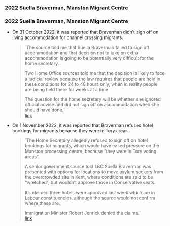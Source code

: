 ### 2022 Suella Braverman, Manston Migrant Centre

### 2022 Suella Braverman, Manston Migrant Centre
- On 31 October 2022, it was reported that Braverman didn’t sign off on living accommodation for channel crossing migrants.
    
    > `The source told me that Suella Braverman failed to sign off accommodation and that decision not to take on extra accommodation is going to be potentially very difficult for the home secretary.  
    >   
    > Two Home Office sources told me that the decision is likely to face a judicial review because the law requires that people are held in these conditions for 24 to 48 hours only, when in reality people are being held there for weeks at a time.  
    >   
    > The question for the home secretary will be whether she ignored official advice and did not sign off on accommodation when she should have done.`  
    > [link](https://news.sky.com/story/home-office-source-denies-home-secretary-suella-braverman-ignored-legal-device-on-manston-migrant-centre-12735240)
    
- On 1 November 2022, it was reported that Braverman refused hotel bookings for migrants because they were in Tory areas.
    
    > `The Home Secretary allegedly refused to sign off on hotel bookings for migrants, which would have eased pressure on the Manston processing centre, because “they were in Tory voting areas”.  
    >   
    > A senior government source told LBC Suella Braverman was presented with options for locations to move asylum seekers from the overcrowded site in Kent, where conditions are said to be “wretched”, but wouldn’t approve those in Conservative seats.  
    >   
    > It’s claimed three hotels were approved last week which are in Labour constituencies, although the source would not confirm where these are.  
    >   
    > Immigration Minister Robert Jenrick denied the claims.`  
    > [link](https://www.lbc.co.uk/news/suella-braverman-refused-hotel-bookings-migrants-tory-areas/)
    